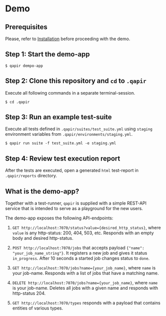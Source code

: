 # Demo

## Prerequisites
Please, refer to [Installation](../README.md) before proceeding with the demo.

## Step 1: Start the demo-app
```
$ qapir dempo-app
```

## Step 2: Clone this repository and `cd` to `.qapir`
Execute all following commands in a separate terminal-session.
```
$ cd .qapir
```

## Step 3: Run an example test-suite
Execute all tests defined in `.qapir/suites/test_suite.yml` using `staging` environment variables from `.qapir/environments/staging.yml`.
```
$ qapir run suite -f test_suite.yml -e staging.yml
```

## Step 4: Review test execution report
After the tests are executed, open a generated `html` test-report in `.qapir/reports` directory.

## What is the demo-app?

Together with a test-runner, `qapir` is supplied with a simple REST-API service that is intended to serve as a
playground for
the new users.

The demo-app exposes the following API-endpoints:

1. `GET http://localhost:7070/status?value={desired_http_status}`, where `value` is any http-status: 200, 404, 503, etc.
   Responds with an empty body and desired http-status.


2. `POST http://localhost:7070/jobs` that accepts payload `{"name": "your_job_name_string"}`. It registers a new job and
   gives it status `in_progress`. After 10 seconds a started job changes status to `done`.


3. `GET http://localhost:7070/jobs?name={your_job_name}`, where `name` is your job-name. Responds with a list of jobs
   that have a matching name.


4. `DELETE http://localhost:7070/jobs?name={your_job_name}`, where `name` is your job-name. Deletes all jobs with a
   given name and responds with http-status 204.


5. `GET http://localhost:7070/types` responds with a payload that contains entities of various types.
